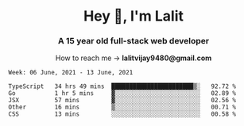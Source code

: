 <h1 align="center">Hey 👋, I'm Lalit</h1>
<h3 align="center">A 15 year old full-stack web developer</h3>

<p align="center">How to reach me → <strong>lalitvijay9480@gmail.com</strong></p>

<!--START_SECTION:waka-->
```text
Week: 06 June, 2021 - 13 June, 2021

TypeScript   34 hrs 49 mins  ███████████████████████▒░   92.72 % 
Go           1 hr 5 mins     ▓░░░░░░░░░░░░░░░░░░░░░░░░   02.89 % 
JSX          57 mins         ▓░░░░░░░░░░░░░░░░░░░░░░░░   02.56 % 
Other        16 mins         ▒░░░░░░░░░░░░░░░░░░░░░░░░   00.71 % 
CSS          13 mins         ░░░░░░░░░░░░░░░░░░░░░░░░░   00.58 % 
```
<!--END_SECTION:waka-->

